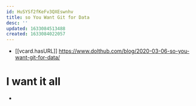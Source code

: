 ```yaml
---
id: HuSYSf2fKeFv3QXEswnhv
title: so You Want Git for Data
desc: ''
updated: 1633084513488
created: 1633084022057
---
```


- [[vcard.hasURL]] https://www.dolthub.com/blog/2020-03-06-so-you-want-git-for-data/

# I want it all

- 